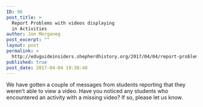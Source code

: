 ```yaml
---
ID: 96
post_title: >
  Report Problems with videos displaying
  in Activities
author: Jon Morganeg
post_excerpt: ""
layout: post
permalink: >
  http://eduguideinsiders.shepherdhistory.org/2017/04/04/report-problems-with-videos-displaying-in-activities/
published: true
post_date: 2017-04-04 19:38:48
---
```

<span style="font-weight: 400;">We have gotten a couple of messages from students reporting that they weren’t able to view a video. Have you noticed any students who encountered an activity with a missing video? If so, please let us know.</span>